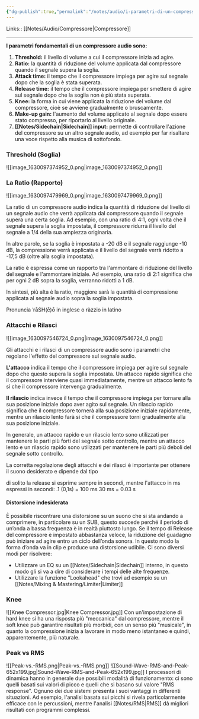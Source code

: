 ```yaml
---
{"dg-publish":true,"permalink":"/notes/audio/i-parametri-di-un-compressore/"}
---
```


Links:: [[Notes/Audio/Compressore\|Compressore]]

---
**I parametri fondamentali di un compressore audio sono:**
1. **Threshold:** il livello di volume a cui il compressore inizia ad agire.
2. **Ratio:** la quantità di riduzione del volume applicata dal compressore quando il segnale supera la soglia.
3. **Attack time:** il tempo che il compressore impiega per agire sul segnale dopo che la soglia è stata superata.
4. **Release time:** il tempo che il compressore impiega per smettere di agire sul segnale dopo che la soglia non è più stata superata.
5. **Knee:** la forma in cui viene applicata la riduzione del volume dal compressore, cioè se avviene gradualmente o bruscamente.
6. **Make-up gain:** l'aumento del volume applicato al segnale dopo essere stato compresso, per riportarlo al livello originale.
7. **[[Notes/Sidechain\|Sidechain]] input:** permette di controllare l'azione del compressore su un altro segnale audio, ad esempio per far risaltare una voce rispetto alla musica di sottofondo.


### Threshold (Soglia)
![[image_1630097374952_0.png\|image_1630097374952_0.png]]



### La Ratio (Rapporto)
![[image_1630097479969_0.png\|image_1630097479969_0.png]]

La ratio di un compressore audio indica la quantità di riduzione del livello di un segnale audio che verrà applicata dal compressore quando il segnale supera una certa soglia. Ad esempio, con una ratio di 4:1, ogni volta che il segnale supera la soglia impostata, il compressore ridurrà il livello del segnale a 1/4 della sua ampiezza originaria.

In altre parole, se la soglia è impostata a -20 dB e il segnale raggiunge -10 dB, la compressione verrà applicata e il livello del segnale verrà ridotto a -17,5 dB (oltre alla soglia impostata). 

La ratio è espressa come un rapporto tra l'ammontare di riduzione del livello del segnale e l'ammontare iniziale. Ad esempio, una ratio di 2:1 significa che per ogni 2 dB sopra la soglia, verranno ridotti a 1 dB.

In sintesi, più alta è la ratio, maggiore sarà la quantità di compressione applicata al segnale audio sopra la soglia impostata.

Pronuncia ˈrāSH(ē)ō in inglese o ràzzio in latino

### Attacchi e Rilasci
![[image_1630097546724_0.png\|image_1630097546724_0.png]]

Gli attacchi e i rilasci di un compressore audio sono i parametri che regolano l'effetto del compressore sul segnale audio. 

**L'attacco** indica il tempo che il compressore impiega per agire sul segnale dopo che questo supera la soglia impostata. Un attacco rapido significa che il compressore interviene quasi immediatamente, mentre un attacco lento fa sì che il compressore intervenga gradualmente.

**Il rilascio** indica invece il tempo che il compressore impiega per tornare alla sua posizione iniziale dopo aver agito sul segnale. Un rilascio rapido significa che il compressore tornerà alla sua posizione iniziale rapidamente, mentre un rilascio lento farà sì che il compressore torni gradualmente alla sua posizione iniziale.

In generale, un attacco rapido e un rilascio lento sono utilizzati per mantenere le parti più forti del segnale sotto controllo, mentre un attacco lento e un rilascio rapido sono utilizzati per mantenere le parti più deboli del segnale sotto controllo.

La corretta regolazione degli attacchi e dei rilasci è importante per ottenere il suono desiderato e dipende dal tipo

di solito la release si esprime sempre in secondi, mentre l'attacco in ms
espressi in secondi:
.1 (0,1s) = 100 ms
30 ms = 0.03 s


#### Distorsione indesiderata
È possibile riscontrare una distorsione su un suono che si sta andando a comprimere, in particolare su un SUB, questo succede perché il periodo di un’onda a bassa frequenza è in realtà piuttosto lungo. Se il tempo di Release del compressore è impostato abbastanza veloce, la riduzione del guadagno può iniziare ad agire entro un ciclo dell’onda sonora. In questo modo la forma d’onda va in clip e produce una distorsione udibile.
Ci sono diversi modi per risolvere:
- Utilizzare un EQ su un [[Notes/Sidechain\|Sidechain]] interno, in questo modo gli si va a dire di considerare i tempi delle alte frequenze.
- Utilizzare la funzione "Lookahead" che trovi ad esempio su un [[Notes/Mixing & Mastering/Limiter\|Limiter]]

### Knee
![[Knee Compressor.jpg\|Knee Compressor.jpg]]
Con un'impostazione di hard knee si ha una risposta più "meccanica" dal compressore, mentre il soft knee può garantire risultati più morbidi, con un senso più "musicale", in quanto la compressione inizia a lavorare in modo meno istantaneo e quindi, apparentemente, più naturale.

### Peak vs RMS
![[Peak-vs.-RMS.png\|Peak-vs.-RMS.png]]
![[Sound-Wave-RMS-and-Peak-652x199.jpg\|Sound-Wave-RMS-and-Peak-652x199.jpg]]
I processori di dinamica hanno in generale due possibili modalità di funzionamento: ci sono quelli basati sui valori di picco e quelli che si basano sul valore "RMS response". Ognuno dei due sistemi presenta i suoi vantaggi in differenti situazioni. Ad esempio, l'analisi basata sui picchi si rivela particolarmente efficace con le percussioni, mentre l'analisi [[Notes/RMS\|RMS]] dà migliori risultati con programmi complessi.


